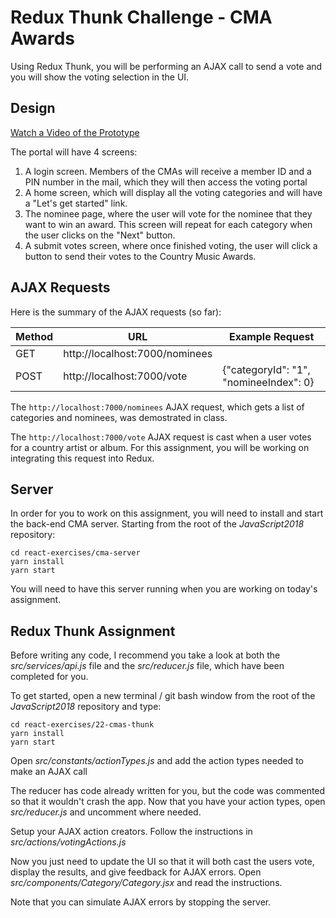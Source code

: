 # Redux Thunk Challenge - CMA Awards

Using Redux Thunk, you will be performing an AJAX call to send a vote and you will show the voting selection in the UI.

## Design

[Watch a Video of the Prototype](https://www.screencast.com/t/1c0ejJFegjq)

The portal will have 4 screens:

1. A login screen. Members of the CMAs will receive a member ID and a PIN number in the mail, which they will then access the voting portal
2. A home screen, which will display all the voting categories and will have a "Let's get started" link.
3. The nominee page, where the user will vote for the nominee that they want to win an award. This screen will repeat for each category when the user clicks on the "Next" button.
4. A submit votes screen, where once finished voting, the user will click a button to send their votes to the Country Music Awards.

## AJAX Requests

Here is the summary of the AJAX requests (so far):

| Method | URL                            | Example Request                        |
| ------ | ------------------------------ | -------------------------------------- |
| GET    | http://localhost:7000/nominees |                                        |
| POST   | http://localhost:7000/vote     | {"categoryId": "1", "nomineeIndex": 0} |

The `http://localhost:7000/nominees` AJAX request, which gets a list of categories and nominees, was demostrated in class.

The `http://localhost:7000/vote` AJAX request is cast when a user votes for a country artist or album. For this assignment, you will be working on integrating this request into Redux.

## Server

In order for you to work on this assignment, you will need to install and start the back-end CMA server. Starting from the root of the _JavaScript2018_ repository:

```shell
cd react-exercises/cma-server
yarn install
yarn start
```

You will need to have this server running when you are working on today's assignment.

## Redux Thunk Assignment

Before writing any code, I recommend you take a look at both the _src/services/api.js_ file and the _src/reducer.js_ file, which have been completed for you.

To get started, open a new terminal / git bash window from the root of the _JavaScript2018_ repository and type:

```shell
cd react-exercises/22-cmas-thunk
yarn install
yarn start
```

Open _src/constants/actionTypes.js_ and add the action types needed to make an AJAX call

The reducer has code already written for you, but the code was commented so that it wouldn't crash the app. Now that you have your action types, open _src/reducer.js_ and uncomment where needed.

Setup your AJAX action creators. Follow the instructions in _src/actions/votingActions.js_

Now you just need to update the UI so that it will both cast the users vote, display the results, and give feedback for AJAX errors. Open _src/components/Category/Category.jsx_ and read the instructions.

Note that you can simulate AJAX errors by stopping the server.
